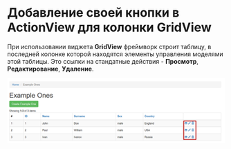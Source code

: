 # Добавление своей кнопки в ActionView для колонки GridView

При использовании виджета **GridView** фреймворк строит таблицу, в последней колонке которой находятся элементы управления моделями этой таблицы. Это ссылки на стандатные действия - **Просмотр**, **Редактирование**, **Удаление**.

![GitHub Logo](img/01.png)

